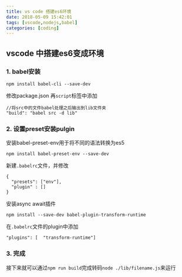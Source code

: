 ```yaml
---
title: vs code 搭建es6环境
date: 2018-05-09 15:42:01
tags: [vscode,nodejs,babel]
categories: [coding]
---
```

## vscode 中搭建es6变成环境
### 1. babel安装
```
npm install babel-cli --save-dev
```
修改package.json 再`script`标签中添加
```
//将src中的文件babel处理之后输出到lib文件夹
"build": "babel src -d lib"
```
### 2. 设置preset安装pulgin
安装babel-preset-env用于将不同的语法转换为es5
```
npm install babel-preset-env --save-dev
```
新建`.babelrc`文件，并修改
```
{
  "presets": ["env"],
  "plugin" : []
}
```
安装async await插件
```
npm install --save-dev babel-plugin-transform-runtime
```
在`.babelrc`文件的plugin中添加
```
"plugins": [  "transform-runtime"]
```
### 3. 完成
接下来就可以通过`npm run build`完成转码`node ./lib/filename.js`来运行